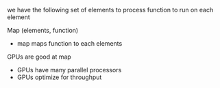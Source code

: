 

we have the following
	set of elements to process
	function to run on each element

Map (elements, function)

- map maps function to each elements

GPUs are good at map
- GPUs have many parallel processors
- GPUs optimize for throughput